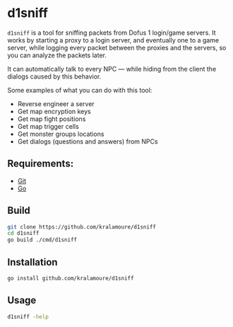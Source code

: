 # d1sniff

`d1sniff` is a tool for sniffing packets from Dofus 1 login/game servers. It works by starting a proxy to a login
server, and eventually one to a game server, while logging every packet between the proxies and the servers, so you can
analyze the packets later.

It can automatically talk to every NPC — while hiding from the client the dialogs caused by this behavior.

Some examples of what you can do with this tool:

- Reverse engineer a server
- Get map encryption keys
- Get map fight positions
- Get map trigger cells
- Get monster groups locations
- Get dialogs (questions and answers) from NPCs

## Requirements:

- [Git](https://git-scm.com/)
- [Go](https://golang.org/)

## Build

```sh
git clone https://github.com/kralamoure/d1sniff
cd d1sniff
go build ./cmd/d1sniff
```

## Installation

```sh
go install github.com/kralamoure/d1sniff
```

## Usage

```sh
d1sniff -help
```
